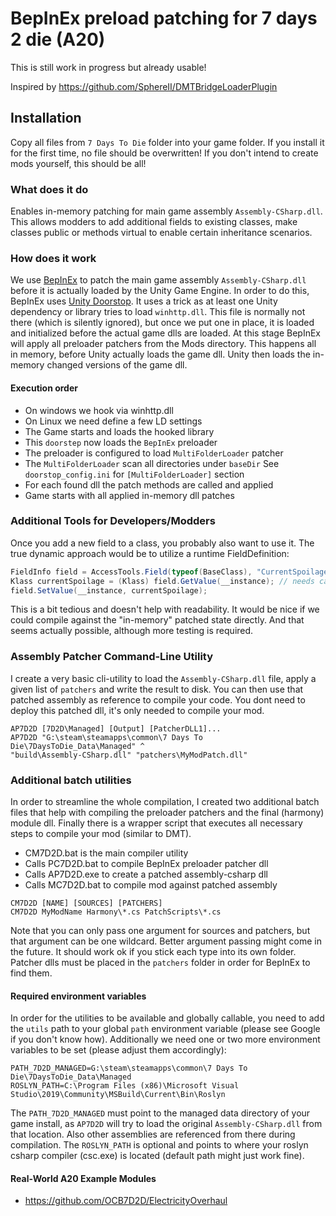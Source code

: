 # BepInEx preload patching for 7 days 2 die (A20)

This is still work in progress but already usable!

Inspired by https://github.com/SphereII/DMTBridgeLoaderPlugin

## Installation

Copy all files from `7 Days To Die` folder into your game folder.
If you install it for the first time, no file should be overwritten!
If you don't intend to create mods yourself, this should be all!

### What does it do

Enables in-memory patching for main game assembly `Assembly-CSharp.dll`.
This allows modders to add additional fields to existing classes, make
classes public or methods virtual to enable certain inheritance scenarios.

### How does it work

We use [BepInEx][1] to patch the main game assembly `Assembly-CSharp.dll`
before it is actually loaded by the Unity Game Engine. In order to do this,
BepInEx uses [Unity Doorstop][2]. It uses a trick as at least one Unity
dependency or library tries to load `winhttp.dll`. This file is normally
not there (which is silently ignored), but once we put one in place, it
is loaded and initialized before the actual game dlls are loaded. At this
stage BepInEx will apply all preloader patchers from the Mods directory.
This happens all in memory, before Unity actually loads the game dll.
Unity then loads the in-memory changed versions of the game dll.

#### Execution order

- On windows we hook via winhttp.dll
- On Linux we need define a few LD settings
- The Game starts and loads the hooked library
- This `doorstep` now loads the `BepInEx` preloader
- The preloader is configured to load `MultiFolderLoader` patcher
- The `MultiFolderLoader` scan all directories under `baseDir`
  See `doorstop_config.ini` for `[MultiFolderLoader]` section
- For each found dll the patch methods are called and applied
- Game starts with all applied in-memory dll patches

### Additional Tools for Developers/Modders

Once you add a new field to a class, you probably also want to use it.
The true dynamic approach would be to utilize a runtime FieldDefinition:

```csharp
FieldInfo field = AccessTools.Field(typeof(BaseClass), "CurrentSpoilage");
Klass currentSpoilage = (Klass) field.GetValue(__instance); // needs cast
field.SetValue(__instance, currentSpoilage);
```

This is a bit tedious and doesn't help with readability. It would be nice
if we could compile against the "in-memory" patched state directly. And
that seems actually possible, although more testing is required.

### Assembly Patcher Command-Line Utility

I create a very basic cli-utility to load the  `Assembly-CSharp.dll` file,
apply a given list of `patchers` and write the result to disk. You can then
use that patched assembly as reference to compile your code. You dont need
to deploy this patched dll, it's only needed to compile your mod.

```batch
AP7D2D [7D2D\Managed] [Output] [PatcherDLL1]...
AP7D2D "G:\steam\steamapps\common\7 Days To Die\7DaysToDie_Data\Managed" ^
"build\Assembly-CSharp.dll" "patchers\MyModPatch.dll"
```

### Additional batch utilities

In order to streamline the whole compilation, I created two additional
batch files that help with compiling the preloader patchers and the
final (harmony) module dll. Finally there is a wrapper script that
executes all necessary steps to compile your mod (similar to DMT).

- CM7D2D.bat is the main compiler utility
- Calls PC7D2D.bat to compile BepInEx preloader patcher dll
- Calls AP7D2D.exe to create a patched assembly-csharp dll
- Calls MC7D2D.bat to compile mod against patched assembly

```batch
CM7D2D [NAME] [SOURCES] [PATCHERS]
CM7D2D MyModName Harmony\*.cs PatchScripts\*.cs
```

Note that you can only pass one argument for sources and patchers, but that
argument can be one wildcard. Better argument passing might come in the future.
It should work ok if you stick each type into its own folder. Patcher dlls
must be placed in the `patchers` folder in order for BepInEx to find them.

#### Required environment variables

In order for the utilities to be available and globally callable, you need to
add the `utils` path to your global `path` environment variable (please see
Google if you don't know how). Additionally we need one or two more environment
variables to be set (please adjust them accordingly):

```batch
PATH_7D2D_MANAGED=G:\steam\steamapps\common\7 Days To Die\7DaysToDie_Data\Managed
ROSLYN_PATH=C:\Program Files (x86)\Microsoft Visual Studio\2019\Community\MSBuild\Current\Bin\Roslyn
```

The `PATH_7D2D_MANAGED` must point to the managed data directory of your game install, as `AP7D2D`
will try to load the original `Assembly-CSharp.dll` from that location. Also other assemblies are
referenced from there during compilation. The `ROSLYN_PATH` is optional and points to where your
roslyn csharp compiler (csc.exe) is located (default path might just work fine).

#### Real-World A20 Example Modules

- https://github.com/OCB7D2D/ElectricityOverhaul

[1]: https://github.com/BepInEx/BepInEx
[2]: https://github.com/NeighTools/UnityDoorstop